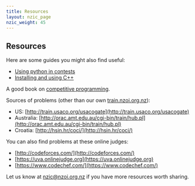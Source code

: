 ```yaml
---
title: Resources
layout: nzic_page
nzic_weight: 45
---
```


## Resources

Here are some guides you might also find useful:

- [Using python in contests](resources/using-python-in-contests.pdf)
- [Installing and using C++](resources/cpp-install-instructions.pdf)

A good book on [competitive programming](https://www.comp.nus.edu.sg/~stevenha/myteaching/competitive_programming/cp1.pdf).

Sources of problems (other than our own [train.nzoi.org.nz](train.nzoi.org.nz)):

- US: [http://train.usaco.org/usacogate](http://train.usaco.org/usacogate)
- Australia: [http://orac.amt.edu.au/cgi-bin/train/hub.pl](http://orac.amt.edu.au/cgi-bin/train/hub.pl)
- Croatia: [http://hsin.hr/coci/](http://hsin.hr/coci/)

You can also find problems at these online judges:

- [http://codeforces.com/](http://codeforces.com/)
- [https://uva.onlinejudge.org](https://uva.onlinejudge.org)
- [https://www.codechef.com/](https://www.codechef.com/)

Let us know at [nzic@nzoi.org.nz](mailto:nzic@nzoi.org.nz) if you have more resources worth sharing.
